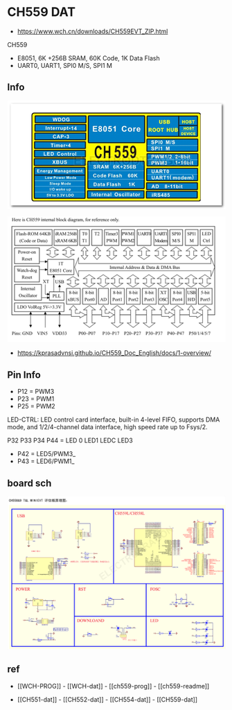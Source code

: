 

# CH559 DAT


- https://www.wch.cn/downloads/CH559EVT_ZIP.html

CH559 
* E8051, 6K +256B SRAM, 60K Code, 1K Data Flash
* UART0, UART1, SPI0 M/S, SPI1 M


## Info 

![](16-48-14-25-07-2023.png)

![](09-54-12-13-03-2023.png)


- https://kprasadvnsi.github.io/CH559_Doc_English/docs/1-overview/


## Pin Info 

- P12 = PWM3
- P23 = PWM1
- P25 = PWM2


LED-CTRL:  LED  control  card  interface,  built-in  4-level  FIFO,  supports  DMA  mode,  and 
1/2/4-channel data interface, high speed rate up to Fsys/2. 

P32 P33 P34 P44 = LED 0 LED1 LEDC LED3

- P42 = LED5/PWM3_
- P43 = LED6/PWM1_

## board sch 

![](49-38-14-25-07-2023.png)



## ref 

- [[WCH-PROG]] - [[WCH-dat]] - [[ch559-prog]] - [[ch559-readme]]

- [[CH551-dat]] - [[CH552-dat]] - [[CH554-dat]] - [[CH559-dat]]